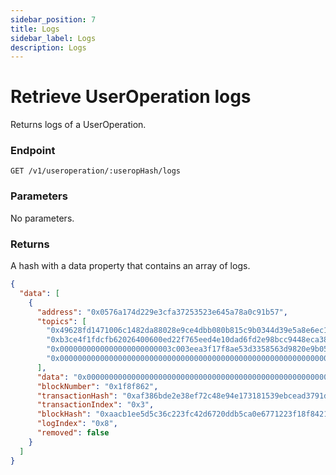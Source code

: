 ```yaml
---
sidebar_position: 7
title: Logs
sidebar_label: Logs
description: Logs
---
```


# Retrieve UserOperation logs

Returns logs of a UserOperation.

### Endpoint

```
GET /v1/useroperation/:useropHash/logs
```

### Parameters

No parameters.

### Returns

A hash with a data property that contains an array of logs.

```json
{
  "data": [
    {
      "address": "0x0576a174d229e3cfa37253523e645a78a0c91b57",
      "topics": [
        "0x49628fd1471006c1482da88028e9ce4dbb080b815c9b0344d39e5a8e6ec1419f",
        "0xb3ce4f1fdcfb62026400600ed22f765eed4e10dad6fd2e98bcc9448eca38b31b",
        "0x0000000000000000000000003c003eea3f17f8ae53d3358563d9820e9b05602d",
        "0x0000000000000000000000000000000000000000000000000000000000000000"
      ],
      "data": "0x000000000000000000000000000000000000000000000000000000000000000000000000000000000000000000000000000000000000000000000000000000010000000000000000000000000000000000000000000000000000616691280e97000000000000000000000000000000000000000000000000000000000001508d",
      "blockNumber": "0x1f8f862",
      "transactionHash": "0xaf386bde2e38ef72c48e94e173181539ebcead3791d460159fc43cdeb02af665",
      "transactionIndex": "0x3",
      "blockHash": "0xaacb1ee5d5c36c223fc42d6720ddb5ca0e6771223f18f8421debf71d5c7cdff5",
      "logIndex": "0x8",
      "removed": false
    }
  ]
}
```
